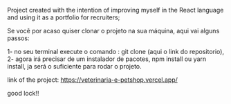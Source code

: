 Project created with the intention of improving myself in the React language and using it as a portfolio for recruiters;


Se você por acaso quiser clonar o projeto na sua máquina, aqui vai alguns passos:

  1- no seu terminal execute o comando : git clone (aqui o link do repositorio),
  2- agora irá precisar de um instalador de pacotes, npm install ou yarn install, ja
  será o suficiente para rodar o projeto.


link of the project: https://veterinaria-e-petshop.vercel.app/


good lock!!
